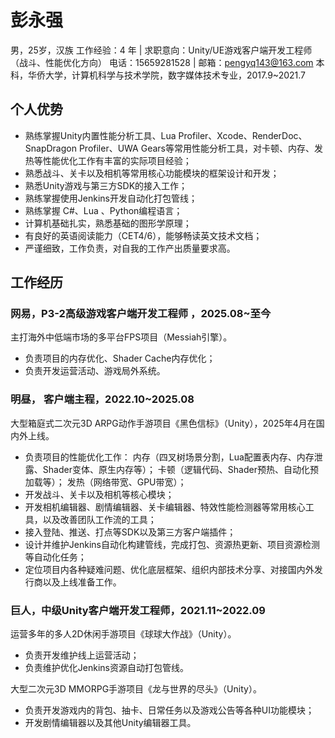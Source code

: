# 彭永强
男，25岁，汉族
工作经验：4 年 | 求职意向：Unity/UE游戏客户端开发工程师（战斗、性能优化方向）
电话：15659281528 | 邮箱：pengyq143@163.com
本科，华侨大学，计算机科学与技术学院，数字媒体技术专业，2017.9~2021.7

## 个人优势

- 熟练掌握Unity内置性能分析工具、Lua Profiler、Xcode、RenderDoc、SnapDragon Profiler、UWA Gears等常用性能分析工具，对卡顿、内存、发热等性能优化工作有丰富的实际项目经验；
- 熟悉战斗、关卡以及相机等常用核心功能模块的框架设计和开发；
- 熟悉Unity游戏与第三方SDK的接入工作；
- 熟练掌握使用Jenkins开发自动化打包管线；
- 熟练掌握 C#、Lua 、Python编程语言；
- 计算机基础扎实，熟悉基础的图形学原理；
- 有良好的英语阅读能力（CET4/6），能够畅读英文技术文档；
- 严谨细致，工作负责，对自我的工作产出质量要求高。

## 工作经历

### 网易，P3-2高级游戏客户端开发工程师 ，2025.08~至今
主打海外中低端市场的多平台FPS项目（Messiah引擎）。

- 负责项目的内存优化、Shader Cache内存优化；
- 负责开发运营活动、游戏局外系统。

### 明昼， 客户端主程，2022.10~2025.08

大型箱庭式二次元3D ARPG动作手游项目《黑色信标》（Unity），2025年4月在国内外上线。

- 负责项目的性能优化工作：
    内存（四叉树场景分割，Lua配置表内存、内存泄露、Shader变体、原生内存等）；
    卡顿（逻辑代码、Shader预热、自动化预加载等）；
    发热（网络带宽、GPU带宽）；
- 开发战斗、关卡以及相机等核心模块；
- 开发相机编辑器、剧情编辑器、关卡编辑器、特效性能检测器等常用核心工具，以及改善团队工作流的工具；
- 接入登陆、推送、打点等SDK以及第三方客户端插件；
- 设计并维护Jenkins自动化构建管线，完成打包、资源热更新、项目资源检测等自动化任务；
- 定位项目内各种疑难问题、优化底层框架、组织内部技术分享、对接国内外发行商以及上线准备工作。

### 巨人，中级Unity客户端开发工程师，2021.11~2022.09
运营多年的多人2D休闲手游项目《球球大作战》（Unity）。

- 负责开发维护线上运营活动；			
- 负责维护优化Jenkins资源自动打包管线。

大型二次元3D MMORPG手游项目《龙与世界的尽头》（Unity）。
    
- 负责开发游戏内的背包、抽卡、日常任务以及游戏公告等各种UI功能模块；
- 开发剧情编辑器以及其他Unity编辑器工具。

